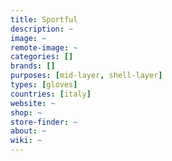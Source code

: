 ```yaml
---
title: Sportful
description: ~
image: ~
remote-image: ~
categories: []
brands: []
purposes: [mid-layer, shell-layer]
types: [gloves]
countries: [italy]
website: ~
shop: ~
store-finder: ~
about: ~
wiki: ~
---
```


